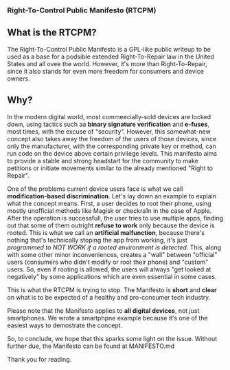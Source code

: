 

### Right-To-Control Public Manifesto (RTCPM)

## What is the RTCPM?

The Right-To-Control Public Manifesto is a GPL-like public writeup to be used as a base for a podsible extended Right-To-Repair law in the United States and all ovee the world. However, it's more than Right-To-Repair, since it also stands for even more freedom for consumers and device owners.

## Why?

In the modern digital world, most commeecially-sold devices are locked down, using tactics such aa **binary signature verification** and **e-fuses**, most times, with the excuse of "security". However, this somewhat-new concept also takes away the freedom of the users of those devices, since only the manufacturer, with the corresponding private key or method, can run code on the device above certain privilege levels. This manifesto aims to provide a stable and strong headstart for the community to make petitions or initiate movements similar to the already mentioned "Right to Repair".

One of the problems current device users face is what we call **modification-based discrimination**. Let's lay down an example to explain what the concept means. First, a user decides to root their phone, using mostly unofficial methods like Magisk or checkra1n in the case of Apple. After the operation is successfull, the user tries to use multiple apps, finding out that some of them outright **refuse to work** only because the device is rooted. This is what we call an **artificial malfunction**, because there's nothing that's technically stoping the app from working, it's just *programmed to NOT WORK if a rooted environment is detected*.
This, along with some other minor inconveniences, creates a "wall" between "official" users (consumers who didn't modify or root their phone) and "custom" users. So, even if rooting is allowed, the users will always "get looked at negatively" by some applications which are even essential in some cases.

This is what the RTCPM is trying to stop. The Manifesto is **short** and **clear** on what is to be expected of a healthy and pro-consumer tech industry.

Please note that the Manifesto applies to **all digital devices**, not just smartphones. We wrote a smartphpne example because it's one of the easiest ways to demostrate the concept.

So, to conclude, we hope that this sparks some light on the issue. Without further due, the Manifesto can be found at MANIFESTO.md

Thank you for reading.

